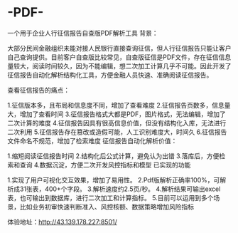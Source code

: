 # -PDF-
一个用于企业人行征信报告自查版PDF解析工具
背景：

大部分民间金融组织未能对接人民银行直接查询征信，但人行征信报告只能让客户自己查询提供。目前客户自查版比较常见，自查版征信是PDF文件，存在征信信息量较大，阅读时间较久，因为不能编辑，想二次加工计算几乎不可能。因此开发了征信报告自动化解析结构化工具，方便金融人员快速、准确阅读征信报告。

查看征信报告的痛点：

1.征信版本多，且布局和信息度不同，增加了查看难度
2.征信报告页数多，信息量大，增加了查看时间
3.征信报告格式大都是PDF，图片格式，无法编辑，增加了二次计算的难度
4.征信报告因具有很高信息价值，但没有结构化入库，无法进行二次利用
5.征信报告存在篡改或造假可能，人工识别难度大，时间久
6.征信报告文件命名不规范，增加了检索难度
征信报告自动化解析价值：

1.缩短阅读征信报告时间
2.结构化后公式计算，避免认为出错
3.落库后，方便检索和查询
4.数据沉淀，方便二次开发风控指标和模型
已实现的功能

1.实现了用户可视化交互效果，增加了易用性。
2.Pdf版解析正确率100%，可解析成31张表，400+个字段。
3.解析速度约2.5页/秒。
4.解析结果可输出excel表，也可输出到数据库，进行二次加工和计算指标。
5.目前可以运用到多个场景，比如业务初审快速判断准入、风控核额、数据策略增加风险指标

体验地址：http://43.139.178.227:8501/
